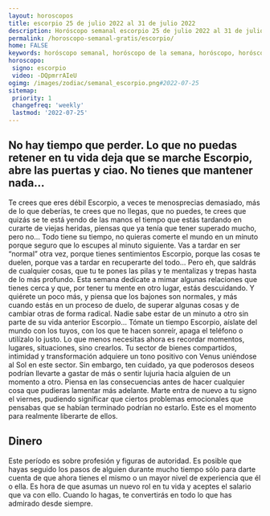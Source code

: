 ```yaml
---
layout: horoscopos
title: escorpio 25 de julio 2022 al 31 de julio 2022 
description: Horóscopo semanal escorpio 25 de julio 2022 al 31 de julio 2022. No hay tiempo que perder. Lo que no puedas retener en tu vida deja que se marche Escorpio, abre las puertas y ciao. No tienes que mantener nada…
permalink: /horoscopo-semanal-gratis/escorpio/
home: FALSE
keywords: horóscopo semanal, horóscopo de la semana, horóscopo, horóscopo gratis,horóscopos, horóscopo esperanza gracia, horoscopos escorpio la semana, horóscopos gratis, Tarot, Astrologia, Zodíaco, escorpio, horoscopo gratis, semanal
horoscopo:
 signo: escorpio
 video: -DQpmrrAIeU
ogimg: /images/zodiac/semanal_escorpio.png#2022-07-25
sitemap:
 priority: 1
 changefreq: 'weekly'
 lastmod: '2022-07-25'
---
```




## No hay tiempo que perder. Lo que no puedas retener en tu vida deja que se marche Escorpio, abre las puertas y ciao. No tienes que mantener nada…

Te crees que eres débil Escorpio, a veces te menosprecias demasiado, más de lo que deberías, te crees que no llegas, que no puedes, te crees que quizás se te está yendo de las manos el tiempo que estás tardando en curarte de viejas heridas, piensas que ya tenía que tener superado mucho, pero no… Todo tiene su tiempo, no quieras comerte el mundo en un minuto porque seguro que lo escupes al minuto siguiente. Vas a tardar en ser “normal” otra vez, porque tienes sentimientos Escorpio, porque las cosas te duelen, porque vas a tardar en recuperarte del todo… Pero eh, que saldrás de cualquier cosas, que tu te pones las pilas y te mentalizas y trepas hasta de lo más profundo. Esta semana dedícate a mimar algunas relaciones que tienes cerca y que, por tener tu mente en otro lugar, estás descuidando. Y quiérete un poco más, y piensa que los bajones son normales, y más cuando estás en un proceso de duelo, de superar algunas cosas y de cambiar otras de forma radical. Nadie sabe estar de un minuto a otro sin parte de su vida anterior Escorpio… Tómate un tiempo Escorpio, aíslate del mundo con los tuyos, con los que te hacen sonreír, apaga el teléfono o utilízalo lo justo. Lo que menos necesitas ahora es recordar momentos, lugares, situaciones, sino crearlos.
Tu sector de bienes compartidos, intimidad y transformación adquiere un tono positivo con Venus uniéndose al Sol en este sector. Sin embargo, ten cuidado, ya que poderosos deseos podrían llevarte a gastar de más o sentir lujuria hacia alguien de un momento a otro. Piensa en las consecuencias antes de hacer cualquier cosa que pudieras lamentar más adelante. Marte entra de nuevo a tu signo el viernes, pudiendo significar que ciertos problemas emocionales que pensabas que se habían terminado podrían no estarlo. Este es el momento para realmente liberarte de ellos.

## Dinero

Este período es sobre profesión y figuras de autoridad. Es posible que hayas seguido los pasos de alguien durante mucho tiempo sólo para darte cuenta de que ahora tienes el mismo o un mayor nivel de experiencia que él o ella. Es hora de que asumas un nuevo rol en tu vida y aceptes el salario que va con ello. Cuando lo hagas, te convertirás en todo lo que has admirado desde siempre.